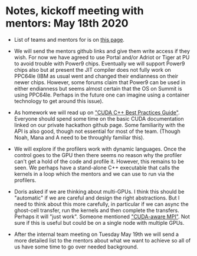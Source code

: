 # Notes, kickoff meeting with mentors: May 18th 2020

- List of teams and mentors for is on [this page](https://researchcomputing.princeton.edu/gpu-hackathon-2020/list-of-teams).

- We will send the mentors github links and give them write access if they wish. For now we have agreed to use Portal and/or Adriot or Tiger at PU to avoid trouble with Power9 chips. Eventually we will support Power9 chips also but at present the JIT compiler does not fully work on PPC64le (IBM as usual went and changed their endianness on their newer chips. However, some forums claim that Power9 can be used in either endianness but seems almost certain that the OS on Summit is using PPC64le. Perhaps in the future one can imagine using a container technology to get around this issue).

- As homework we will read up on ["CUDA C++ Best Practices Guide"](https://docs.nvidia.com/cuda/cuda-c-best-practices-guide/index.html). Everyone should spend some time on the basic CUDA documentation linked on our private hackathon github page. Some familiarity with the API is also good, though not essential for most of the team. (Though Noah, Mana and A need to be throughly familiar this).

- We will explore if the profilers work with dynamic languages. Once the control goes to the GPU then there seems no reason why the profiler can't get a hold of the code and profile it. However, this remains to be seen. We perhaps have a stand-alone C++ executable that calls the kernels in a loop which the mentors and we can use to run via the profilers.

- Doris asked if we are thinking about multi-GPUs. I think this should be "automatic" if we are careful and design the right abstractions. But I need to think about this more carefully, in particular if we can async the ghost-cell transfer, run the kernels and then complete the transfers. Perhaps it will "just work". Someone mentioned ["CUDA-aware MPI"](https://devblogs.nvidia.com/introduction-cuda-aware-mpi/). Not sure if this is useful but could be on a single node with multiple GPUs.

- After the internal team meeting on Tuesday May 19th we will send a more detailed list to the mentors about what we want to achieve so all of us have some time to go over needed background.

